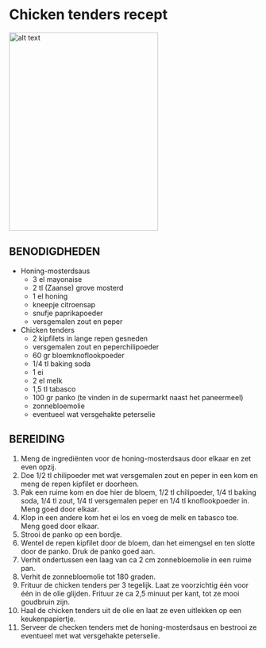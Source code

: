 # Chicken tenders recept

<img src="https://marielleindekeuken.nl/wp-content/uploads/2019/09/0FC6103D-8A02-42C0-B0D3-BBD248ADDD50.jpeg" alt="alt text" width="300" height="400">

## BENODIGDHEDEN

* Honing-mosterdsaus
  * 3 el mayonaise
  * 2 tl (Zaanse) grove mosterd
  * 1 el honing
  * kneepje citroensap
  * snufje paprikapoeder
  * versgemalen zout en peper
* Chicken tenders
  * 2 kipfilets in lange repen gesneden
  * versgemalen zout en peperchilipoeder
  * 60 gr bloemknoflookpoeder
  * 1/4 tl baking soda
  * 1 ei
  * 2 el melk
  * 1,5 tl tabasco
  * 100 gr panko (te vinden in de supermarkt naast het paneermeel)
  * zonnebloemolie
  * eventueel wat versgehakte peterselie

## BEREIDING

1. Meng de ingrediënten voor de honing-mosterdsaus door elkaar en zet even opzij.
2. Doe 1/2 tl chilipoeder met wat versgemalen zout en peper in een kom en meng de repen kipfilet er doorheen.
3. Pak een ruime kom en doe hier de bloem, 1/2 tl chilipoeder, 1/4 tl baking soda, 1/4 tl zout, 1/4 tl versgemalen peper en 1/4 tl knoflookpoeder in. Meng goed door elkaar.
4. Klop in een andere kom het ei los en voeg de melk en tabasco toe. Meng goed door elkaar.
5. Strooi de panko op een bordje.
6. Wentel de repen kipfilet door de bloem, dan het eimengsel en ten slotte door de panko. Druk de panko goed aan.
7. Verhit ondertussen een laag van ca 2 cm zonnebloemolie in een ruime pan.
8. Verhit de zonnebloemolie tot 180 graden.
9. Frituur de chicken tenders per 3 tegelijk. Laat ze voorzichtig één voor één in de olie glijden. Frituur ze ca 2,5 minuut per kant, tot ze mooi goudbruin zijn.
10. Haal de chicken tenders uit de olie en laat ze even uitlekken op een keukenpapiertje.
11. Serveer de checken tenders met de honing-mosterdsaus en bestrooi ze eventueel met wat versgehakte peterselie.
